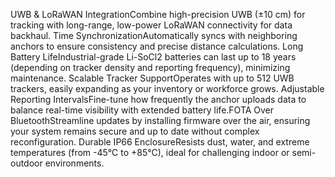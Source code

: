 UWB & LoRaWAN IntegrationCombine high-precision UWB (±10 cm) for tracking with long-range, low-power LoRaWAN connectivity for data backhaul.
Time SynchronizationAutomatically syncs with neighboring anchors to ensure consistency and precise distance calculations.
Long Battery LifeIndustrial-grade Li-SoCl2 batteries can last up to 18 years (depending on tracker density and reporting frequency), minimizing maintenance.
Scalable Tracker SupportOperates with up to 512 UWB trackers, easily expanding as your inventory or workforce grows.
Adjustable Reporting IntervalsFine-tune how frequently the anchor uploads data to balance real-time visibility with extended battery life.FOTA Over BluetoothStreamline updates by installing firmware over the air, ensuring your system remains secure and up to date without complex reconfiguration.
Durable IP66 EnclosureResists dust, water, and extreme temperatures (from -45°C to +85°C), ideal for challenging indoor or semi-outdoor environments.
